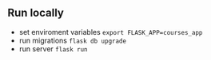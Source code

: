## Run locally
- set enviroment variables `export FLASK_APP=courses_app`
- run migrations `flask db upgrade`
- run server `flask run`